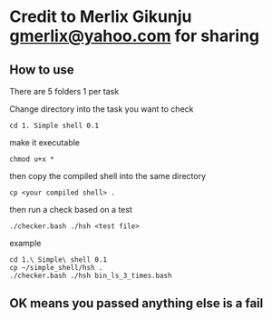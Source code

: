 # Credit to Merlix Gikunju <gmerlix@yahoo.com> for sharing

## How to use

There are 5 folders 1 per task

Change directory into the task you want to check

```
cd 1. Simple shell 0.1
```

make it executable

```
chmod u+x *
```

then copy the compiled shell into the same directory

```
cp <your compiled shell> .
```

then run a check based on a test

```
./checker.bash ./hsh <test file> 
```

example

```
cd 1.\ Simple\ shell 0.1
cp ~/simple_shell/hsh .
./checker.bash ./hsh bin_ls_3_times.bash
```

## OK means you passed anything else is a fail
